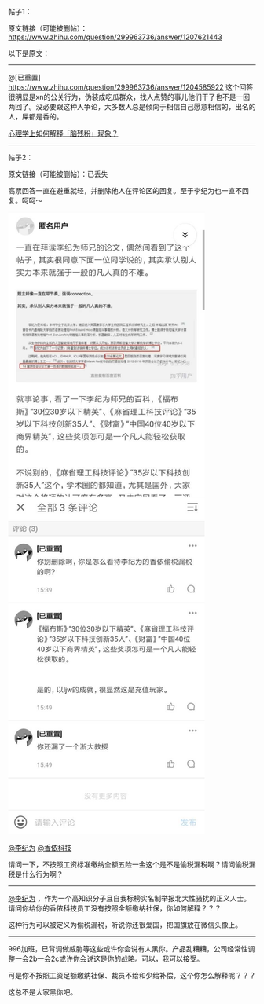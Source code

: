 帖子1：



原文链接（可能被删帖）：https://www.zhihu.com/question/299963736/answer/1207621443

以下是原文：

----------------

@[已重置] https://www.zhihu.com/question/299963736/answer/1204585922 这个回答很明显是xn的公关行为，伪装成吃瓜群众，找人点赞的事儿他们干了也不是一回两回了。没必要跟这种人争论，大多数人总是倾向于相信自己愿意相信的，出名的人，屎都是香的。

[心理学上如何解释「脑残粉」现象？](https://www.zhihu.com/question/20590363)

-------------

帖子2：



原文链接（可能被删帖）：已丢失

高票回答一直在避重就轻，并删除他人在评论区的回复。至于李纪为也一直不回复。呵呵～

<img src="v2-c8166d84b44e9302cdcecb7777637443_hd.jpg" width=400 />

  

<img src="v2-0e07f4660f011edfaa516ccf161988e6_hd.jpg" width=400 />

[@李纪为](https://www.zhihu.com/people/5e056432a4ff5e6120a5dc0c5d50afca) [@香侬科技](https://www.zhihu.com/people/ccc0dcb6b1671b66af8ba4a870e06f7e)

请问一下，不按照工资标准缴纳全额五险一金这个是不是偷税漏税啊？请问偷税漏税是什么行为啊？

* * *

[@李纪为](https://www.zhihu.com/people/5e056432a4ff5e6120a5dc0c5d50afca) ，作为一个高知识分子且自我标榜实名制举报北大性骚扰的正义人士。请问你给你的香侬科技员工没有按照全额缴纳社保，你如何解释？？？

这种行为可以被定义为偷税漏税，听说你还很爱国，把国旗放在微信头像上。

* * *

996加班，已背调做威胁等这些或许你会说有人黑你。产品乱糟糟，公司经常性调整一会2b一会2c或许你会说这是你的战略。可以，我可以接受。

可是你不按照工资足额缴纳社保、裁员不给和少给补偿，这个你怎么解释呢？？？

这总不是大家黑你吧。